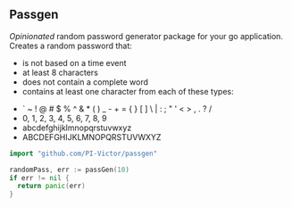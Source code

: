 Passgen
---

*Opinionated* random password generator package for your go application.  
Creates a random password that:  
* is not based on a time event
* at least 8 characters
* does not contain a complete word
* contains at least one character from each of these types:  
 - ` ~ ! @ # $ % ^ & * ( ) _ - + = { } [ ] \ | : ; " ' < > , . ? /
 - 0, 1, 2, 3, 4, 5, 6, 7, 8, 9
 - abcdefghijklmnopqrstuvwxyz
 - ABCDEFGHIJKLMNOPQRSTUVWXYZ


```go
import "github.com/PI-Victor/passgen"

randomPass, err := passGen(10)
if err != nil {
  return panic(err)
}
```
